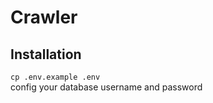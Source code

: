 # Crawler   
## Installation   
``` cp .env.example .env ```   
config your database username and password

